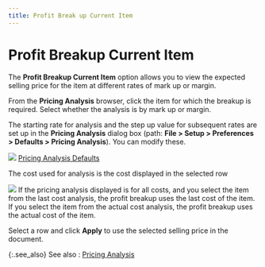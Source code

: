 ```yaml
---
title: Profit Break up Current Item
---
```


# Profit Breakup Current Item


The **Profit Breakup Current Item**  option allows you to view the expected selling price for the item at different  rates of mark up or margin.


From the **Pricing Analysis** browser,  click the item for which the breakup is required. Select whether the analysis  is by mark up or margin.


The starting rate for analysis and the step up value for subsequent  rates are set up in the **Pricing Analysis**  dialog box (path: **File &gt; Setup &gt; 
 Preferences &gt; Defaults &gt; Pricing Analysis**). You can modify  these.


![]({{site.pos_baseurl}}/img/lens.gif) [Pricing  Analysis Defaults]({{site.sp_chm}}/sales-docs/sqs/sq-proc/pricing-analysis/pricing-analysis-defaults/pricing_analysis_defaults.html)


The cost used for analysis is the cost displayed in the selected row


![]({{site.pos_baseurl}}/img/example.gif) If  the pricing analysis displayed is for all costs, and you select the item  from the last cost analysis, the profit breakup uses the last cost of  the item. If you select the item from the actual cost analysis, the profit  breakup uses the actual cost of the item.


Select a row and click **Apply**  to use the selected selling price in the document.


{:.see_also}
See also
: [Pricing  Analysis]({{site.pos_baseurl}}/pos-trans/create-pos-doc/pos-si-profile/options/pricing_analysis_pos_invoice_option.html)

